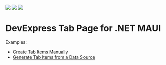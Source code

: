 <!-- default badges list -->
![](https://img.shields.io/endpoint?url=https://codecentral.devexpress.com/api/v1/VersionRange/392259258/22.1.1%2B)
[![](https://img.shields.io/badge/Open_in_DevExpress_Support_Center-FF7200?style=flat-square&logo=DevExpress&logoColor=white)](https://supportcenter.devexpress.com/ticket/details/T1018960)
[![](https://img.shields.io/badge/📖_How_to_use_DevExpress_Examples-e9f6fc?style=flat-square)](https://docs.devexpress.com/GeneralInformation/403183)
<!-- default badges end -->
# DevExpress Tab Page for .NET MAUI

Examples:

- [Create Tab Items Manually](./CS/CreateTabItemsManually)  
- [Generate Tab Items from a Data Source](./CS/GenerateTabItemsFromDataSource)  
